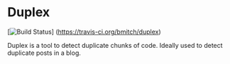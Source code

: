 # Duplex
[![Build Status](https://travis-ci.org/bmitch/duplex.svg?branch=master "Build Status")] (https://travis-ci.org/bmitch/duplex)

Duplex is a tool to detect duplicate chunks of code. Ideally used to detect duplicate posts in a blog.

